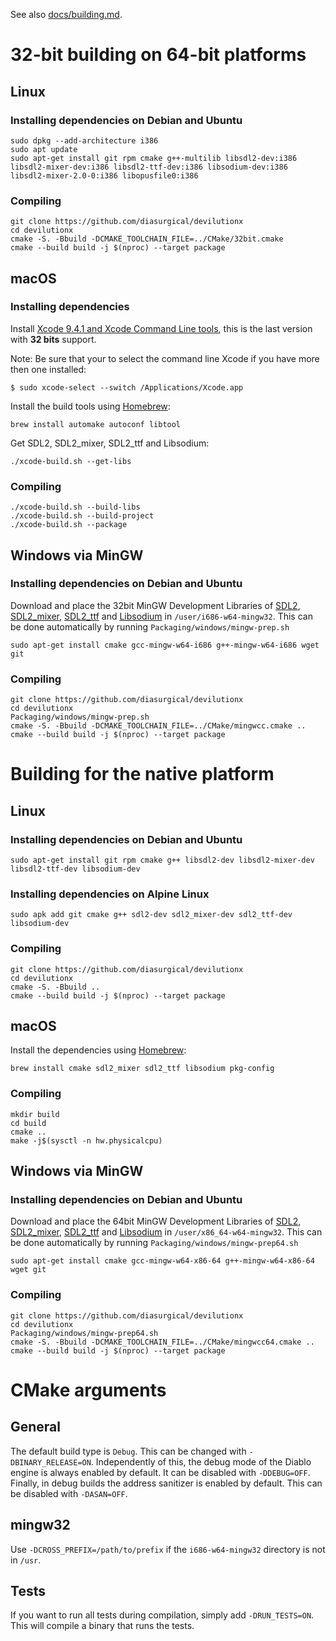 See also [docs/building.md](https://github.com/diasurgical/devilutionX/blob/master/docs/building.md).

# 32-bit building on 64-bit platforms
## Linux
### Installing dependencies on Debian and Ubuntu
```
sudo dpkg --add-architecture i386
sudo apt update
sudo apt-get install git rpm cmake g++-multilib libsdl2-dev:i386 libsdl2-mixer-dev:i386 libsdl2-ttf-dev:i386 libsodium-dev:i386 libsdl2-mixer-2.0-0:i386 libopusfile0:i386
```
### Compiling
```
git clone https://github.com/diasurgical/devilutionx
cd devilutionx
cmake -S. -Bbuild -DCMAKE_TOOLCHAIN_FILE=../CMake/32bit.cmake
cmake --build build -j $(nproc) --target package
```
## macOS
### Installing dependencies
Install [Xcode 9.4.1 and Xcode Command Line tools](https://developer.apple.com/download/more/?=xcode%209.4.1), this is the last version with **32 bits** support.

Note: Be sure that your to select the command line Xcode if you have more then one installed:
```
$ sudo xcode-select --switch /Applications/Xcode.app
```
Install the build tools using [Homebrew](https://brew.sh/):
```
brew install automake autoconf libtool
```
Get SDL2, SDL2_mixer, SDL2_ttf and Libsodium:
```
./xcode-build.sh --get-libs
```
### Compiling
```
./xcode-build.sh --build-libs
./xcode-build.sh --build-project
./xcode-build.sh --package
```
## Windows via MinGW
### Installing dependencies on Debian and Ubuntu

Download and place the 32bit MinGW Development Libraries of [SDL2](https://www.libsdl.org/download-2.0.php), [SDL2_mixer](https://www.libsdl.org/projects/SDL_mixer/), [SDL2_ttf](https://www.libsdl.org/projects/SDL_ttf/) and [Libsodium](https://github.com/jedisct1/libsodium/releases) in `/user/i686-w64-mingw32`. This can be done automatically by running `Packaging/windows/mingw-prep.sh`

```
sudo apt-get install cmake gcc-mingw-w64-i686 g++-mingw-w64-i686 wget git
```
### Compiling
```
git clone https://github.com/diasurgical/devilutionx
cd devilutionx
Packaging/windows/mingw-prep.sh  
cmake -S. -Bbuild -DCMAKE_TOOLCHAIN_FILE=../CMake/mingwcc.cmake ..  
cmake --build build -j $(nproc) --target package  
```

# Building for the native platform


## Linux
### Installing dependencies on Debian and Ubuntu
```
sudo apt-get install git rpm cmake g++ libsdl2-dev libsdl2-mixer-dev libsdl2-ttf-dev libsodium-dev
```

### Installing dependencies on Alpine Linux
```
sudo apk add git cmake g++ sdl2-dev sdl2_mixer-dev sdl2_ttf-dev libsodium-dev
```
### Compiling
```
git clone https://github.com/diasurgical/devilutionx
cd devilutionx
cmake -S. -Bbuild ..
cmake --build build -j $(nproc) --target package
```
## macOS
Install the dependencies using [Homebrew](https://brew.sh/):
```
brew install cmake sdl2_mixer sdl2_ttf libsodium pkg-config
```
### Compiling
```
mkdir build
cd build
cmake ..
make -j$(sysctl -n hw.physicalcpu)
```
## Windows via MinGW
### Installing dependencies on Debian and Ubuntu

Download and place the 64bit MinGW Development Libraries of [SDL2](https://www.libsdl.org/download-2.0.php), [SDL2_mixer](https://www.libsdl.org/projects/SDL_mixer/), [SDL2_ttf](https://www.libsdl.org/projects/SDL_ttf/) and [Libsodium](https://github.com/jedisct1/libsodium/releases) in `/user/x86_64-w64-mingw32`. This can be done automatically by running `Packaging/windows/mingw-prep64.sh`

```
sudo apt-get install cmake gcc-mingw-w64-x86-64 g++-mingw-w64-x86-64 wget git
```
### Compiling
```
git clone https://github.com/diasurgical/devilutionx
cd devilutionx
Packaging/windows/mingw-prep64.sh  
cmake -S. -Bbuild -DCMAKE_TOOLCHAIN_FILE=../CMake/mingwcc64.cmake ..  
cmake --build build -j $(nproc) --target package  
```

# CMake arguments
## General
The default build type is `Debug`. This can be changed with `-DBINARY_RELEASE=ON`. Independently of this, the debug mode of the Diablo engine is always enabled by default. It can be disabled with `-DDEBUG=OFF`. Finally, in debug builds the address sanitizer is enabled by default. This can be disabled with `-DASAN=OFF`.
## mingw32
Use `-DCROSS_PREFIX=/path/to/prefix` if the `i686-w64-mingw32` directory is not in `/usr`.
## Tests
If you want to run all tests during compilation, simply add `-DRUN_TESTS=ON`. This will compile a binary that runs the tests.